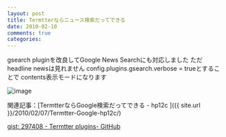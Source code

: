 ```yaml
---
layout: post
title: Termtterならニュース検索だってできる
date: 2010-02-10
comments: true
categories:
---
```



gsearch pluginを改良してGoogle News Searchにも対応しました
ただheadline newsは見れません
config.plugins.gsearch.verbose = trueとすることで
contents表示モードになります

![image](http://img.f.hatena.ne.jp/images/fotolife/k/keyesberry/20100210/20100210153209.png)


関連記事：[TermtterならGoogle検索だってできる - hp12c ]({{ site.url }}/2010/02/07/Termtter-Google-hp12c/)

[gist: 297408 - Termtter plugins- GitHub](http://gist.github.com/297408)
